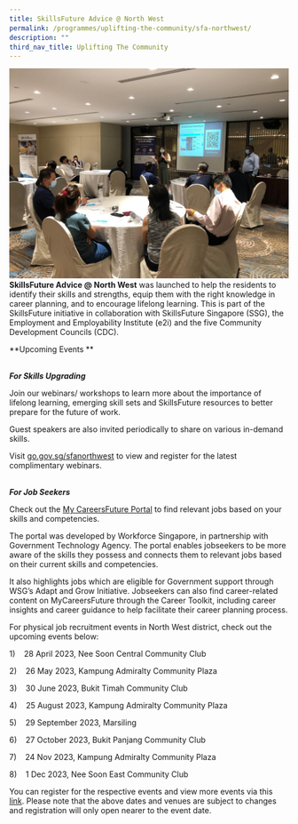 ```yaml
---
title: SkillsFuture Advice @ North West
permalink: /programmes/uplifting-the-community/sfa-northwest/
description: ""
third_nav_title: Uplifting The Community
---
```

![](/images/Programmes/Uplifting%20The%20Community/Park%20Royal.jpg)**SkillsFuture Advice @ North West** was launched to help the residents to identify their skills and strengths, equip them with the right knowledge in career planning, and to encourage lifelong learning. This is part of the SkillsFuture initiative in collaboration with SkillsFuture Singapore (SSG), the Employment and Employability Institute (e2i) and the five Community Development Councils (CDC).

**Upcoming Events **

<br>***For Skills Upgrading***        

Join our webinars/ workshops to learn more about the importance of lifelong learning, emerging skill sets and SkillsFuture resources to better prepare for the future of work.

Guest speakers are also invited periodically to share on various in-demand skills.

Visit [go.gov.sg/sfanorthwest](go.gov.sg/sfanorthwest) to view and register for the latest complimentary webinars.

<br>***For Job Seekers*** 
 
Check out the [My CareersFuture Portal](https://www.mycareersfuture.gov.sg/) to find relevant jobs based on your skills and competencies.

The portal was developed by Workforce Singapore, in partnership with Government Technology Agency. The portal enables jobseekers to be more aware of the skills they possess and connects them to relevant jobs based on their current skills and competencies.

It also highlights jobs which are eligible for Government support through WSG’s Adapt and Grow Initiative. Jobseekers can also find career-related content on MyCareersFuture through the Career Toolkit, including career insights and career guidance to help facilitate their career planning process.

For physical job recruitment events in North West district, check out the upcoming events below:

1)    28 April 2023, Nee Soon Central Community Club

2)    26 May 2023, Kampung Admiralty Community Plaza

3)    30 June 2023, Bukit Timah Community Club

4)    25 August 2023, Kampung Admiralty Community Plaza

5)    29 September 2023, Marsiling

6)    27 October 2023, Bukit Panjang Community Club

7)    24 Nov 2023, Kampung Admiralty Community Plaza

8)    1 Dec 2023, Nee Soon East Community Club

You can register for the respective events and view more events via this [link](https://e2i.com.sg/events/). Please note that the above dates and venues are subject to changes and registration will only open nearer to the event date.